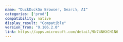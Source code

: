 ```yaml
---
name: "DuckDuckGo Browser, Search, AI"
categories: ['prod']
compatibility: native
display_result: "Compatible"
version_from: "0.106.2.0"
link: https://apps.microsoft.com/detail/9N74NHXCH1N6
---
```

